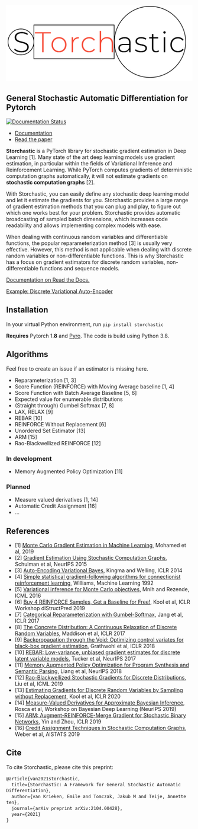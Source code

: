![](logo.png)




## General Stochastic Automatic Differentiation for Pytorch
[![Documentation Status](https://readthedocs.org/projects/storchastic/badge/?version=latest)](https://storchastic.readthedocs.io/en/latest/?badge=latest)

- [Documentation](https://storchastic.readthedocs.io/en/latest/)
- [Read the paper](https://arxiv.org/abs/2104.00428)

**Storchastic** is a PyTorch library for stochastic gradient estimation in Deep Learning [1]. Many state of the art deep learning
models use gradient estimation, in particular within the fields of Variational Inference and Reinforcement Learning.
While PyTorch computes gradients of deterministic computation graphs automatically, it will not estimate
gradients on **stochastic computation graphs** [2].

With Storchastic, you can easily define any stochastic deep learning model and let it estimate the gradients for you. 
Storchastic provides a large range of gradient estimation methods that you can plug and play, to figure out which one works
best for your problem. Storchastic provides automatic broadcasting of sampled batch dimensions, which increases code
readability and allows implementing complex models with ease.

When dealing with continuous random variables and differentiable functions, the popular reparameterization method [3] is usually
very effective. However, this method is not applicable when dealing with discrete random variables or non-differentiable functions.
This is why Storchastic has a focus on gradient estimators for discrete random variables, non-differentiable functions and
sequence models.


[Documentation on Read the Docs.](https://storchastic.readthedocs.io/en/latest/)

[Example: Discrete Variational Auto-Encoder](examples/vae/train.py)

## Installation
In your virtual Python environment, run
`pip install storchastic`

**Requires** Pytorch 1.**8** and [Pyro](http://pyro.ai). The code is build using Python 3.8.

## Algorithms
Feel free to create an issue if an estimator is missing here.
- Reparameterization [1, 3]
- Score Function (REINFORCE) with Moving Average baseline [1, 4]
- Score Function with Batch Average Baseline [5, 6]
- Expected value for enumerable distributions
- (Straight through) Gumbel Softmax [7, 8]
- LAX, RELAX [9] 
- REBAR [10]
- REINFORCE Without Replacement [6]
- Unordered Set Estimator [13]
- ARM [15]
- Rao-Blackwellized REINFORCE [12]

### In development
- Memory Augmented Policy Optimization [11]

### Planned
- Measure valued derivatives [1, 14]
- Automatic Credit Assignment [16]
- ...

## References
- [1] [Monte Carlo Gradient Estimation in Machine Learning](https://arxiv.org/abs/1906.10652), Mohamed et al, 2019
- [2] [Gradient Estimation Using Stochastic Computation Graphs](https://arxiv.org/abs/1506.05254), Schulman et al, NeurIPS 2015
- [3] [Auto-Encoding Variational Bayes](https://arxiv.org/abs/1312.6114), Kingma and Welling, ICLR 2014
- [4] [Simple statistical gradient-following algorithms for connectionist reinforcement learning](https://link-springer-com.vu-nl.idm.oclc.org/article/10.1007/BF00992696), Williams, Machine Learning 1992
- [5] [Variational inference for Monte Carlo objectives](https://arxiv.org/abs/1602.06725), Mnih and Rezende, ICML 2016
- [6] [Buy 4 REINFORCE Samples, Get a Baseline for Free!](https://openreview.net/pdf?id=r1lgTGL5DE), Kool et al, ICLR Workshop dlStructPred 2019
- [7] [Categorical Reparameterization with Gumbel-Softmax](https://arxiv.org/abs/1611.01144), Jang et al, ICLR 2017
- [8] [The Concrete Distribution: A Continuous Relaxation of Discrete Random Variables](https://arxiv.org/abs/1611.00712), Maddison et al, ICLR 2017
- [9] [Backpropagation through the Void: Optimizing control variates for black-box gradient estimation](https://arxiv.org/abs/1711.00123), Grathwohl et al, ICLR 2018
- [10] [REBAR: Low-variance, unbiased gradient estimates for discrete latent variable models](https://arxiv.org/abs/1703.07370), Tucker et al, NeurIPS 2017
- [11] [Memory Augmented Policy Optimization for Program Synthesis and Semantic Parsing](https://arxiv.org/abs/1807.02322), Liang et al, NeurIPS 2018
- [12] [Rao-Blackwellized Stochastic Gradients for Discrete Distributions](https://arxiv.org/abs/1810.04777), Liu et al, ICML 2019
- [13] [Estimating Gradients for Discrete Random Variables by Sampling without Replacement](https://openreview.net/forum?id=rklEj2EFvB), Kool et al, ICLR 2020
- [14] [Measure-Valued Derivatives for Approximate Bayesian Inference](http://bayesiandeeplearning.org/2019/papers/76.pdf), Rosca et al, Workshop on Bayesian Deep Learning (NeurIPS 2019)
- [15] [ARM: Augment-REINFORCE-Merge Gradient for Stochastic Binary Networks](https://arxiv.org/abs/1807.11143), Yin and Zhou, ICLR 2019
- [16] [Credit Assignment Techniques in Stochastic Computation Graphs](https://arxiv.org/abs/1901.01761), Weber et al, AISTATS 2019

## Cite
To cite Storchastic, please cite this preprint:
```
@article{van2021storchastic,
  title={Storchastic: A Framework for General Stochastic Automatic Differentiation},
  author={van Krieken, Emile and Tomczak, Jakub M and Teije, Annette ten},
  journal={arXiv preprint arXiv:2104.00428},
  year={2021}
}
```
